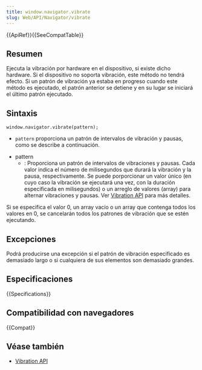 ```yaml
---
title: window.navigator.vibrate
slug: Web/API/Navigator/vibrate
---
```


{{ApiRef}}{{SeeCompatTable}}

## Resumen

Ejecuta la vibración por hardware en el dispositivo, si existe dicho hardware. Si el dispositivo no soporta vibración, este método no tendrá efecto. Si un patrón de vibración ya estaba en progreso cuando este método es ejecutado, el patrón anterior se detiene y en su lugar se iniciará el último patrón ejecutado.

## Sintaxis

```
window.navigator.vibrate(pattern);
```

- `pattern` proporciona un patrón de intervalos de vibración y pausas, como se describe a continuación.

<!---->

- pattern
  - : Proporciona un patrón de intervalos de vibraciones y pausas. Cada valor indica el número de milisegundos que durará la vibración y la pausa, respectivamente. Se puede porporcionar un valor único (en cuyo caso la vibración se ejecutará una vez, con la duración especificada en milisegundos) o un arreglo de valores (array) para alternar vibraciones y pausas. Ver [Vibration API](/es/docs/WebAPI/Vibration) para más detalles.

Si se especifica el valor 0, un array vacío o un array que contenga todos los valores en 0, se cancelarán todos los patrones de vibración que se estén ejecutando.

## Excepciones

Podrá producirse una excepción si el patrón de vibración especificado es demasiado largo o si cualquiera de sus elementos son demasiado grandes.

## Especificaciones

{{Specifications}}

## Compatibilidad con navegadores

{{Compat}}

## Véase también

- [Vibration API](/es/docs/WebAPI/Vibration)
